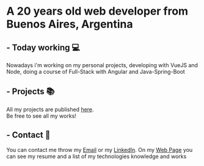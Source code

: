# A 20 years old web developer from Buenos Aires, Argentina

## - Today working 💻
Nowadays i'm working on my personal projects, developing with VueJS and Node, doing a course of Full-Stack with Angular and Java-Spring-Boot

## - Projects 📚
All my projects are published [here](https://github.com/Matias-Obezzi?tab=repositories).  
Be free to see all my works!

## - Contact 📱
You can contact me throw my [Email](mailto:matiasobezzi@gmail.com) or my [LinkedIn](https://linkedin.com/in/Matias-Obezzi). On my [Web Page](https://matias-obezzi.github.io) you can see my resume and a list of my technologies knowledge and works

<!--
**Matias-Obezzi/Matias-Obezzi** is a ✨ _special_ ✨ repository because its `README.md` (this file) appears on your GitHub profile.

Here are some ideas to get you started:

- 🔭 I’m currently working on ...
- 🌱 I’m currently learning ...
- 👯 I’m looking to collaborate on ...
- 🤔 I’m looking for help with ...
- 💬 Ask me about ...
- 📫 How to reach me: ...
- 😄 Pronouns: ...
- ⚡ Fun fact: ...
-->
